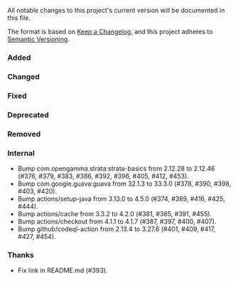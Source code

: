 All notable changes to this project's current version will be documented in this file.

The format is based on [Keep a Changelog](https://keepachangelog.com/en/1.0.0/), and this project adheres
to [Semantic Versioning](https://semver.org/spec/v2.0.0.html).

### Added

### Changed

### Fixed

### Deprecated

### Removed

### Internal

- Bump com.opengamma.strata:strata-basics from 2.12.28 to 2.12.46 (#376, #379, #383, #386, #392, #396, #405, #412, #453).
- Bump com.google.guava:guava from 32.1.3 to 33.3.0 (#378, #390, #398, #403, #420).
- Bump actions/setup-java from 3.13.0 to 4.5.0 (#374, #389, #416, #425, #444).
- Bump actions/cache from 3.3.2 to 4.2.0 (#381, #385, #391, #455).
- Bump actions/checkout from 4.1.1 to 4.1.7 (#387, #397, #400, #407).
- Bump github/codeql-action from 2.13.4 to 3.27.6 (#401, #409, #417, #427, #454).

### Thanks

- Fix link in README.md (#393).
